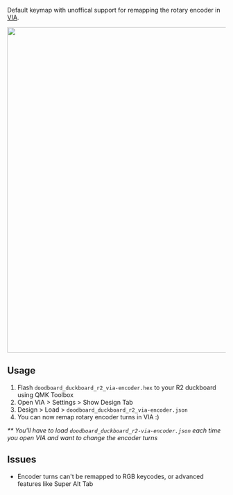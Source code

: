 Default keymap with unoffical support for remapping the rotary encoder in [VIA](https://caniusevia.com).

<img src="https://i.postimg.cc/sxMYpqsJ/via-encoder-annotated.png" width="750">

## Usage

1. Flash `doodboard_duckboard_r2_via-encoder.hex` to your R2 duckboard using QMK Toolbox
2. Open VIA > Settings > Show Design Tab
3. Design > Load > `doodboard_duckboard_r2_via-encoder.json`
4. You can now remap rotary encoder turns in VIA :)

_\*\* You'll have to load `doodboard_duckboard_r2-via-encoder.json` each time you open VIA and want to change the encoder turns_

## Issues

-   Encoder turns can't be remapped to RGB keycodes, or advanced features like Super Alt Tab
